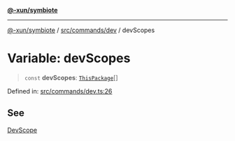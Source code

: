[**@-xun/symbiote**](../../../../README.md)

***

[@-xun/symbiote](../../../../README.md) / [src/commands/dev](../README.md) / devScopes

# Variable: devScopes

> `const` **devScopes**: [`ThisPackage`](../../../configure/enumerations/ThisPackageGlobalScope.md#thispackage)[]

Defined in: [src/commands/dev.ts:26](https://github.com/Xunnamius/symbiote/blob/0c3e0bfece176e500e7e5d21eaaf5876e03a08a9/src/commands/dev.ts#L26)

## See

[DevScope](../../../configure/enumerations/ThisPackageGlobalScope.md)
